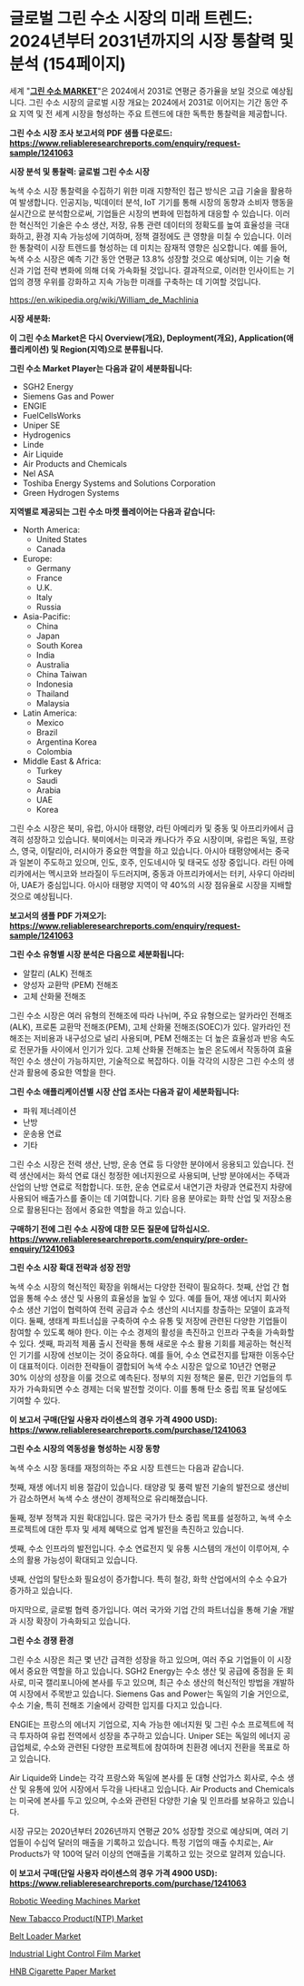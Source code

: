 <p><h1>글로벌 그린 수소 시장의 미래 트렌드: 2024년부터 2031년까지의 시장 통찰력 및 분석 (154페이지)</h1></p><p>세계 "<strong><a href="https://www.reliableresearchreports.com/green-hydrogen-r1241063?utm_campaign=106&utm_medium=8&utm_source=Github&utm_content=ia&utm_term=25102024&utm_id=green-hydrogen">그린 수소 MARKET</a></strong>"은 2024에서 2031로 연평균 증가율을 보일 것으로 예상됩니다. 그린 수소 시장의 글로벌 시장 개요는 2024에서 2031로 이어지는 기간 동안 주요 지역 및 전 세계 시장을 형성하는 주요 트렌드에 대한 독특한 통찰력을 제공합니다.</p>
<p><strong>그린 수소 시장 조사 보고서의 PDF 샘플 다운로드: <a href="https://www.reliableresearchreports.com/enquiry/request-sample/1241063?utm_campaign=106&utm_medium=8&utm_source=Github&utm_content=ia&utm_term=25102024&utm_id=green-hydrogen">https://www.reliableresearchreports.com/enquiry/request-sample/1241063</a></strong></p>
<p><strong>시장 분석 및 통찰력: 글로벌 그린 수소 시장</strong></p>
<p><p>녹색 수소 시장 통찰력을 수집하기 위한 미래 지향적인 접근 방식은 고급 기술을 활용하여 발생합니다. 인공지능, 빅데이터 분석, IoT 기기를 통해 시장의 동향과 소비자 행동을 실시간으로 분석함으로써, 기업들은 시장의 변화에 민첩하게 대응할 수 있습니다. 이러한 혁신적인 기술은 수소 생산, 저장, 유통 관련 데이터의 정확도를 높여 효율성을 극대화하고, 환경 지속 가능성에 기여하며, 정책 결정에도 큰 영향을 미칠 수 있습니다. 이러한 통찰력이 시장 트렌드를 형성하는 데 미치는 잠재적 영향은 심오합니다. 예를 들어, 녹색 수소 시장은 예측 기간 동안 연평균 13.8% 성장할 것으로 예상되며, 이는 기술 혁신과 기업 전략 변화에 의해 더욱 가속화될 것입니다. 결과적으로, 이러한 인사이트는 기업의 경쟁 우위를 강화하고 지속 가능한 미래를 구축하는 데 기여할 것입니다.</p></p>
<p><a href="%7CAUTHORITHY_DOMAIN_URL%7C?utm_campaign=106&utm_medium=8&utm_source=Github&utm_content=ia&utm_term=25102024&utm_id=green-hydrogen">https://en.wikipedia.org/wiki/William_de_Machlinia</a></p>
<p><strong>시장 세분화:</strong></p>
<p><strong>이 그린 수소 Market은 다시 Overview(개요), Deployment(개요), Application(애플리케이션) 및 Region(지역)으로 분류됩니다.</strong></p>
<p><strong>그린 수소 Market Player는 다음과 같이 세분화됩니다:</strong></p>
<p><ul><li>SGH2 Energy</li><li>Siemens Gas and Power</li><li>ENGIE</li><li>FuelCellsWorks</li><li>Uniper SE</li><li>Hydrogenics</li><li>Linde</li><li>Air Liquide</li><li>Air Products and Chemicals</li><li>Nel ASA</li><li>Toshiba Energy Systems and Solutions Corporation</li><li>Green Hydrogen Systems</li></ul></p>
<p><strong>지역별로 제공되는 그린 수소 마켓 플레이어는 다음과 같습니다:</strong></p>
<p><ul>
    <li>
        North America:
        <ul>
            <li>United States</li>
            <li>Canada</li>
        </ul>
    </li>
    <li>
        Europe:
        <ul>
            <li>Germany</li>
            <li>France</li>
            <li>U.K.</li>
            <li>Italy</li>
            <li>Russia</li>
        </ul>
    </li>
    <li>
        Asia-Pacific:
        <ul>
            <li>China</li>
            <li>Japan</li>
            <li>South Korea</li>
            <li>India</li>
            <li>Australia</li>
            <li>China Taiwan</li>
            <li>Indonesia</li>
            <li>Thailand</li>
            <li>Malaysia</li>
        </ul>
    </li>
    <li>
        Latin America:
        <ul>
            <li>Mexico</li>
            <li>Brazil</li>
            <li>Argentina Korea</li>
            <li>Colombia</li>
        </ul>
    </li>
    <li>
        Middle East & Africa:
        <ul>
            <li>Turkey</li>
            <li>Saudi</li>
            <li>Arabia</li>
            <li>UAE</li>
            <li>Korea</li>
        </ul>
    </li>
    </ul></p>
<p><p>그린 수소 시장은 북미, 유럽, 아시아 태평양, 라틴 아메리카 및 중동 및 아프리카에서 급격히 성장하고 있습니다. 북미에서는 미국과 캐나다가 주요 시장이며, 유럽은 독일, 프랑스, 영국, 이탈리아, 러시아가 중요한 역할을 하고 있습니다. 아시아 태평양에서는 중국과 일본이 주도하고 있으며, 인도, 호주, 인도네시아 및 태국도 성장 중입니다. 라틴 아메리카에서는 멕시코와 브라질이 두드러지며, 중동과 아프리카에서는 터키, 사우디 아라비아, UAE가 중심입니다. 아시아 태평양 지역이 약 40%의 시장 점유율로 시장을 지배할 것으로 예상됩니다.</p></p>
<p><strong>보고서의 샘플 PDF 가져오기: <a href="https://www.reliableresearchreports.com/enquiry/request-sample/1241063?utm_campaign=106&utm_medium=8&utm_source=Github&utm_content=ia&utm_term=25102024&utm_id=green-hydrogen">https://www.reliableresearchreports.com/enquiry/request-sample/1241063</a></strong></p>
<p><strong>그린 수소 유형별 시장 분석은 다음으로 세분화됩니다:</strong></p>
<p><ul><li>알칼리 (ALK) 전해조</li><li>양성자 교환막 (PEM) 전해조</li><li>고체 산화물 전해조</li></ul></p>
<p><p>그린 수소 시장은 여러 유형의 전해조에 따라 나뉘며, 주요 유형으로는 알카라인 전해조(ALK), 프로톤 교환막 전해조(PEM), 고체 산화물 전해조(SOEC)가 있다. 알카라인 전해조는 저비용과 내구성으로 널리 사용되며, PEM 전해조는 더 높은 효율성과 반응 속도로 전문가들 사이에서 인기가 있다. 고체 산화물 전해조는 높은 온도에서 작동하여 효율적인 수소 생산이 가능하지만, 기술적으로 복잡하다. 이들 각각의 시장은 그린 수소의 생산과 활용에 중요한 역할을 한다.</p></p>
<p><strong>그린 수소 애플리케이션별 시장 산업 조사는 다음과 같이 세분화됩니다:</strong></p>
<p><ul><li>파워 제너레이션</li><li>난방</li><li>운송용 연료</li><li>기타</li></ul></p>
<p><p>그린 수소 시장은 전력 생산, 난방, 운송 연료 등 다양한 분야에서 응용되고 있습니다. 전력 생산에서는 화석 연료 대신 청정한 에너지원으로 사용되며, 난방 분야에서는 주택과 산업의 난방 연료로 적합합니다. 또한, 운송 연료로서 내연기관 차량과 연료전지 차량에 사용되어 배출가스를 줄이는 데 기여합니다. 기타 응용 분야로는 화학 산업 및 저장소용으로 활용된다는 점에서 중요한 역할을 하고 있습니다.</p></p>
<p><strong>구매하기 전에 그린 수소 시장에 대한 모든 질문에 답하십시오. <a href="https://www.reliableresearchreports.com/enquiry/pre-order-enquiry/1241063?utm_campaign=106&utm_medium=8&utm_source=Github&utm_content=ia&utm_term=25102024&utm_id=green-hydrogen">https://www.reliableresearchreports.com/enquiry/pre-order-enquiry/1241063</a></strong></p>
<p><strong>그린 수소 시장 확대 전략과 성장 전망</strong></p>
<p><p>녹색 수소 시장의 혁신적인 확장을 위해서는 다양한 전략이 필요하다. 첫째, 산업 간 협업을 통해 수소 생산 및 사용의 효율성을 높일 수 있다. 예를 들어, 재생 에너지 회사와 수소 생산 기업이 협력하여 전력 공급과 수소 생산의 시너지를 창출하는 모델이 효과적이다. 둘째, 생태계 파트너십을 구축하여 수소 유통 및 저장에 관련된 다양한 기업들이 참여할 수 있도록 해야 한다. 이는 수소 경제의 활성을 촉진하고 인프라 구축을 가속화할 수 있다. 셋째, 파괴적 제품 출시 전략을 통해 새로운 수소 활용 기회를 제공하는 혁신적인 기기를 시장에 선보이는 것이 중요하다. 예를 들어, 수소 연료전지를 탑재한 이동수단이 대표적이다. 이러한 전략들이 결합되어 녹색 수소 시장은 앞으로 10년간 연평균 30% 이상의 성장을 이룰 것으로 예측된다. 정부의 지원 정책은 물론, 민간 기업들의 투자가 가속화되면 수소 경제는 더욱 발전할 것이다. 이를 통해 탄소 중립 목표 달성에도 기여할 수 있다.</p></p>
<p><strong>이 보고서 구매(단일 사용자 라이센스의 경우 가격 4900 USD): <a href="https://www.reliableresearchreports.com/purchase/1241063?utm_campaign=106&utm_medium=8&utm_source=Github&utm_content=ia&utm_term=25102024&utm_id=green-hydrogen">https://www.reliableresearchreports.com/purchase/1241063</a></strong></p>
<p><strong>그린 수소 시장의 역동성을 형성하는 시장 동향</strong></p>
<p><p>녹색 수소 시장 동태를 재정의하는 주요 시장 트렌드는 다음과 같습니다. </p><p>첫째, 재생 에너지 비용 절감이 있습니다. 태양광 및 풍력 발전 기술의 발전으로 생산비가 감소하면서 녹색 수소 생산이 경제적으로 유리해졌습니다.</p><p>둘째, 정부 정책과 지원 확대입니다. 많은 국가가 탄소 중립 목표를 설정하고, 녹색 수소 프로젝트에 대한 투자 및 세제 혜택으로 업계 발전을 촉진하고 있습니다.</p><p>셋째, 수소 인프라의 발전입니다. 수소 연료전지 및 유통 시스템의 개선이 이루어져, 수소의 활용 가능성이 확대되고 있습니다.</p><p>넷째, 산업의 탈탄소화 필요성이 증가합니다. 특히 철강, 화학 산업에서의 수소 수요가 증가하고 있습니다.</p><p>마지막으로, 글로벌 협력 증가입니다. 여러 국가와 기업 간의 파트너십을 통해 기술 개발과 시장 확장이 가속화되고 있습니다.</p></p>
<p><strong>그린 수소 경쟁 환경</strong></p>
<p><p>그린 수소 시장은 최근 몇 년간 급격한 성장을 하고 있으며, 여러 주요 기업들이 이 시장에서 중요한 역할을 하고 있습니다. SGH2 Energy는 수소 생산 및 공급에 중점을 둔 회사로, 미국 캘리포니아에 본사를 두고 있으며, 최근 수소 생산의 혁신적인 방법을 개발하여 시장에서 주목받고 있습니다. Siemens Gas and Power는 독일의 기술 거인으로, 수소 기술, 특히 전해조 기술에서 강력한 입지를 다지고 있습니다.</p><p>ENGIE는 프랑스의 에너지 기업으로, 지속 가능한 에너지원 및 그린 수소 프로젝트에 적극 투자하여 유럽 전역에서 성장을 추구하고 있습니다. Uniper SE는 독일의 에너지 공급업체로, 수소와 관련된 다양한 프로젝트에 참여하며 친환경 에너지 전환을 목표로 하고 있습니다.</p><p>Air Liquide와 Linde는 각각 프랑스와 독일에 본사를 둔 대형 산업가스 회사로, 수소 생산 및 유통에 있어 시장에서 두각을 나타내고 있습니다. Air Products and Chemicals는 미국에 본사를 두고 있으며, 수소와 관련된 다양한 기술 및 인프라를 보유하고 있습니다.</p><p>시장 규모는 2020년부터 2026년까지 연평균 20% 성장할 것으로 예상되며, 여러 기업들이 수십억 달러의 매출을 기록하고 있습니다. 특정 기업의 매출 수치로는, Air Products가 약 100억 달러 이상의 연매출을 기록하고 있는 것으로 알려져 있습니다.</p></p>
<p><strong>이 보고서 구매(단일 사용자 라이센스의 경우 가격 4900 USD): <a href="https://www.reliableresearchreports.com/purchase/1241063?utm_campaign=106&utm_medium=8&utm_source=Github&utm_content=ia&utm_term=25102024&utm_id=green-hydrogen">https://www.reliableresearchreports.com/purchase/1241063</a></strong></p>
<p><p><a href="https://issuu.com/reportprime-2/docs/robotic-weeding-machines-market-siz_b7421faba119a5?utm_campaign=106&utm_medium=8&utm_source=Github&utm_content=ia&utm_term=25102024&utm_id=green-hydrogen">Robotic Weeding Machines Market</a></p><p><a href="https://www.linkedin.com/pulse/global-new-tabacco-productntp-market-size-trends-analysis-inp0f?utm_campaign=106&utm_medium=8&utm_source=Github&utm_content=ia&utm_term=25102024&utm_id=green-hydrogen">New Tabacco Product(NTP) Market</a></p><p><a href="https://issuu.com/reportprime-2/docs/belt-loader-market-size-2030.pptx_13e15e9aee0a52?utm_campaign=106&utm_medium=8&utm_source=Github&utm_content=ia&utm_term=25102024&utm_id=green-hydrogen">Belt Loader Market</a></p><p><a href="https://github.com/aiko92han/Market-Research-Report-List-1/blob/main/industrial-light-control-film-market.md?utm_campaign=106&utm_medium=8&utm_source=Github&utm_content=ia&utm_term=25102024&utm_id=green-hydrogen">Industrial Light Control Film Market</a></p><p><a href="https://www.linkedin.com/pulse/hnb-cigarette-paper-market-dynamics-application-types-emerging-0plpf?utm_campaign=106&utm_medium=8&utm_source=Github&utm_content=ia&utm_term=25102024&utm_id=green-hydrogen">HNB Cigarette Paper Market</a></p></p>